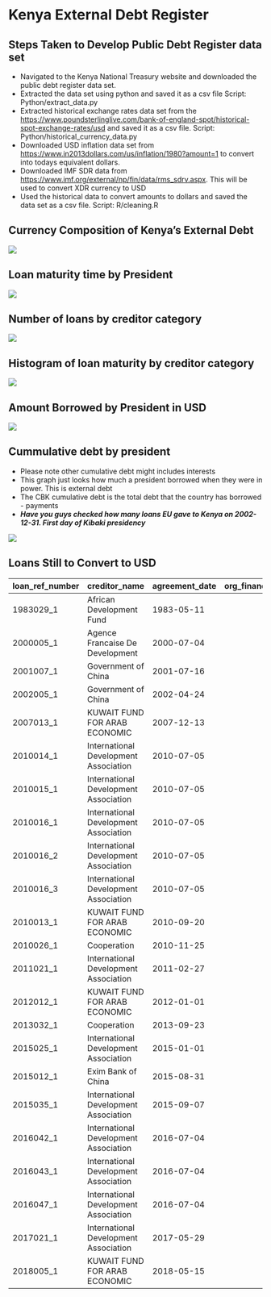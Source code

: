 Kenya External Debt Register
================

## Steps Taken to Develop Public Debt Register data set

- Navigated to the Kenya National Treasury website and downloaded the
  public debt register data set.
- Extracted the data set using python and saved it as a csv file Script:
  Python/extract_data.py
- Extracted historical exchange rates data set from the
  <https://www.poundsterlinglive.com/bank-of-england-spot/historical-spot-exchange-rates/usd>
  and saved it as a csv file. Script: Python/historical_currency_data.py
- Downloaded USD inflation data set from
  <https://www.in2013dollars.com/us/inflation/1980?amount=1> to convert
  into todays equivalent dollars.
- Downloaded IMF SDR data from
  <https://www.imf.org/external/np/fin/data/rms_sdrv.aspx>. This will be
  used to convert XDR currency to USD
- Used the historical data to convert amounts to dollars and saved the
  data set as a csv file. Script: R/cleaning.R

## Currency Composition of Kenya’s External Debt

![](README_files/figure-gfm/unnamed-chunk-1-1.png)<!-- -->

## Loan maturity time by President

![](README_files/figure-gfm/unnamed-chunk-2-1.png)<!-- -->

## Number of loans by creditor category

![](README_files/figure-gfm/unnamed-chunk-3-1.png)<!-- -->

## Histogram of loan maturity by creditor category

![](README_files/figure-gfm/unnamed-chunk-4-1.png)<!-- -->

## Amount Borrowed by President in USD

![](README_files/figure-gfm/unnamed-chunk-5-1.png)<!-- -->

## Cummulative debt by president

- Please note other cumulative debt might includes interests
- This graph just looks how much a president borrowed when they were in
  power. This is external debt
- The CBK cumulative debt is the total debt that the country has
  borrowed - payments
- ***Have you guys checked how many loans EU gave to Kenya on
  2002-12-31. First day of Kibaki presidency***

![](README_files/figure-gfm/unnamed-chunk-6-1.png)<!-- -->

## Loans Still to Convert to USD

| loan_ref_number | creditor_name                         | agreement_date | org_financed_amount | revised_financed_amount | curr |
|:----------------|:--------------------------------------|:---------------|--------------------:|------------------------:|:-----|
| 1983029_1       | African Development Fund              | 1983-05-11     |              296513 |                  296513 | INR  |
| 2000005_1       | Agence Francaise De Development       | 2000-07-04     |            15000000 |                13158482 | EUR  |
| 2001007_1       | Government of China                   | 2001-07-16     |            50000000 |                50000000 | CNY  |
| 2002005_1       | Government of China                   | 2002-04-24     |            50000000 |                50278653 | CNY  |
| 2007013_1       | KUWAIT FUND FOR ARAB ECONOMIC         | 2007-12-13     |             6000000 |                 6000000 | KWD  |
| 2010014_1       | International Development Association | 2010-07-05     |            15500000 |                15124563 | XDR  |
| 2010015_1       | International Development Association | 2010-07-05     |           217400000 |               217400000 | XDR  |
| 2010016_1       | International Development Association | 2010-07-05     |            66200000 |               123241901 | XDR  |
| 2010016_2       | International Development Association | 2010-07-05     |            66200000 |               123241901 | XDR  |
| 2010016_3       | International Development Association | 2010-07-05     |            66200000 |               123241901 | XDR  |
| 2010013_1       | KUWAIT FUND FOR ARAB ECONOMIC         | 2010-09-20     |             5900000 |                 4614430 | KWD  |
| 2010026_1       | Cooperation                           | 2010-11-25     |            36730000 |                31060530 | AED  |
| 2011021_1       | International Development Association | 2011-02-27     |            35000000 |                34977024 | XDR  |
| 2012012_1       | KUWAIT FUND FOR ARAB ECONOMIC         | 2012-01-01     |             4500000 |                 4500000 | KWD  |
| 2013032_1       | Cooperation                           | 2013-09-23     |            36730000 |                36730000 | AED  |
| 2015025_1       | International Development Association | 2015-01-01     |           131800000 |                74200000 | XDR  |
| 2015012_1       | Exim Bank of China                    | 2015-08-31     |           867293233 |               866358433 | CNY  |
| 2015035_1       | International Development Association | 2015-09-07     |            41300000 |                 2159695 | XDR  |
| 2016042_1       | International Development Association | 2016-07-04     |           105900000 |               105900000 | XDR  |
| 2016043_1       | International Development Association | 2016-07-04     |           106500000 |               106500000 | XDR  |
| 2016047_1       | International Development Association | 2016-07-04     |            12800000 |                12800000 | XDR  |
| 2017021_1       | International Development Association | 2017-05-29     |            73900000 |                73900000 | XDR  |
| 2018005_1       | KUWAIT FUND FOR ARAB ECONOMIC         | 2018-05-15     |             7000000 |                 7000000 | KWD  |
